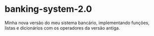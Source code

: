 # banking-system-2.0
Minha nova versão do meu sistema bancário, implementando funções, listas e dicionários com os operadores da versão antiga.
